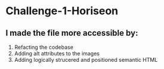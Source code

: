 # Challenge-1-Horiseon

## I made the file more accessible by:

1. Refacting the codebase
2. Adding alt attributes to the images
3. Adding logically strucered and positioned semantic HTML
